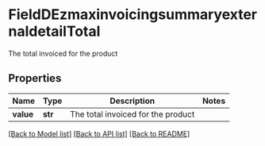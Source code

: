 # FieldDEzmaxinvoicingsummaryexternaldetailTotal

The total invoiced for the product

## Properties
Name | Type | Description | Notes
------------ | ------------- | ------------- | -------------
**value** | **str** | The total invoiced for the product | 

[[Back to Model list]](../README.md#documentation-for-models) [[Back to API list]](../README.md#documentation-for-api-endpoints) [[Back to README]](../README.md)


